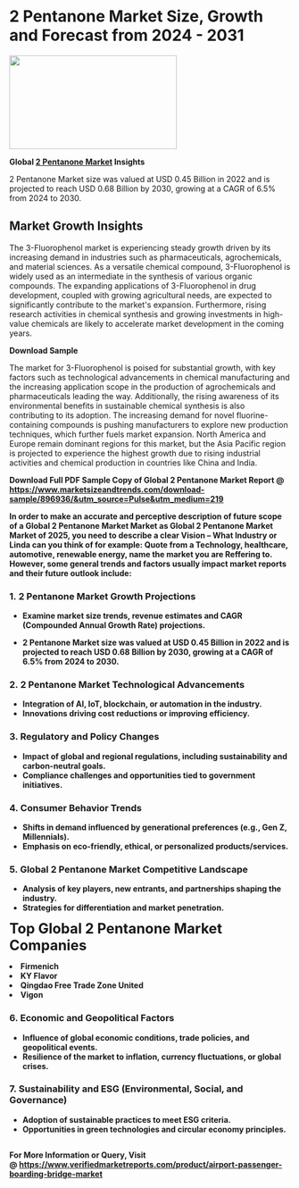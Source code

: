 <H1>2 Pentanone Market Size, Growth and Forecast from 2024 - 2031</H1><img class="aligncenter size-medium wp-image-584254" src="https://thirdeyenews.in/wp-content/uploads/2024/09/Global-Market-Research-300x168.jpeg" alt="" width="300" height="168" /><p><strong>Global&nbsp;<a href="https://www.marketsizeandtrends.com/download-sample/896936/&amp;utm_source=Pulse&amp;utm_medium=219">2 Pentanone Market</a> Insights</strong></p><p>2 Pentanone Market size was valued at USD 0.45 Billion in 2022 and is projected to reach USD 0.68 Billion by 2030, growing at a CAGR of 6.5% from 2024 to 2030.</p><p><h2>Market Growth Insights</h2> <p>The 3-Fluorophenol market is experiencing steady growth driven by its increasing demand in industries such as pharmaceuticals, agrochemicals, and material sciences. As a versatile chemical compound, 3-Fluorophenol is widely used as an intermediate in the synthesis of various organic compounds. The expanding applications of 3-Fluorophenol in drug development, coupled with growing agricultural needs, are expected to significantly contribute to the market's expansion. Furthermore, rising research activities in chemical synthesis and growing investments in high-value chemicals are likely to accelerate market development in the coming years.</p> <p><strong>Download Sample</strong></p> <p>The market for 3-Fluorophenol is poised for substantial growth, with key factors such as technological advancements in chemical manufacturing and the increasing application scope in the production of agrochemicals and pharmaceuticals leading the way. Additionally, the rising awareness of its environmental benefits in sustainable chemical synthesis is also contributing to its adoption. The increasing demand for novel fluorine-containing compounds is pushing manufacturers to explore new production techniques, which further fuels market expansion. North America and Europe remain dominant regions for this market, but the Asia Pacific region is projected to experience the highest growth due to rising industrial activities and chemical production in countries like China and India.</p> <p><strong></p><p><span class=""><strong>Download Full PDF Sample Copy of Global 2 Pentanone Market Report</strong> @ <a href="https://www.marketsizeandtrends.com/download-sample/896936/&amp;utm_source=Pulse&amp;utm_medium=219" target="_blank">https://www.marketsizeandtrends.com/download-sample/896936/&amp;utm_source=Pulse&amp;utm_medium=219</a></span></p><p>In order to make an accurate and perceptive description of future scope of a Global&nbsp;2 Pentanone Market Market as Global&nbsp;2 Pentanone Market Market of 2025, you need to describe a clear Vision &ndash; What Industry or Linda can you think of for example: Quote from a Technology, healthcare, automotive, renewable energy, name the market you are Reffering to. However, some general trends and factors usually impact market reports and their future outlook include:</p><h3>1.&nbsp;<strong>2 Pentanone Market Growth Projections</strong></h3><ul><li>Examine market size trends, revenue estimates and CAGR (Compounded Annual Growth Rate) projections.</li><li><p>2 Pentanone Market size was valued at USD 0.45 Billion in 2022 and is projected to reach USD 0.68 Billion by 2030, growing at a CAGR of 6.5% from 2024 to 2030.</p></li></ul><h3>2.&nbsp;<strong>2 Pentanone Market Technological Advancements</strong></h3><ul><li>Integration of AI, IoT, blockchain, or automation in the industry.</li><li>Innovations driving cost reductions or improving efficiency.</li></ul><h3>3.&nbsp;<strong>Regulatory and Policy Changes</strong></h3><ul><li>Impact of global and regional regulations, including sustainability and carbon-neutral goals.</li><li>Compliance challenges and opportunities tied to government initiatives.</li></ul><h3>4.&nbsp;<strong>Consumer Behavior Trends</strong></h3><ul><li>Shifts in demand influenced by generational preferences (e.g., Gen Z, Millennials).</li><li>Emphasis on eco-friendly, ethical, or personalized products/services.</li></ul><h3>5.&nbsp;<strong>Global 2 Pentanone Market Competitive Landscape</strong></h3><ul><li>Analysis of key players, new entrants, and partnerships shaping the industry.</li><li>Strategies for differentiation and market penetration.</li></ul><p data-pm-slice="1 1 []"><span style="color: inherit; font-family: inherit; font-size: 25px;">Top Global 2 Pentanone Market Companies</span></p><div class="" data-test-id=""><p><li>Firmenich</li><li> KY Flavor</li><li> Qingdao Free Trade Zone United</li><li> Vigon</li></p></div><h3>6.&nbsp;<strong>Economic and Geopolitical Factors</strong></h3><ul><li>Influence of global economic conditions, trade policies, and geopolitical events.</li><li>Resilience of the market to inflation, currency fluctuations, or global crises.</li></ul><h3>7.&nbsp;<strong>Sustainability and ESG (Environmental, Social, and Governance)</strong></h3><ul><li>Adoption of sustainable practices to meet ESG criteria.</li><li>Opportunities in green technologies and circular economy principles.</li></ul><h2><strong style="font-size: 14px;">For More Information or Query, Visit @&nbsp;</strong><a style="background-color: #ffffff; font-size: 14px;" href="https://www.marketsizeandtrends.com/report/2-pentanone-market/" target="_blank">https://www.verifiedmarketreports.com/product/airport-passenger-boarding-bridge-market</a></h2>
